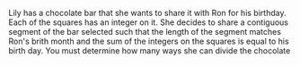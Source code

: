 Lily has a chocolate bar that she wants to share it with Ron for his birthday. Each of the squares has an integer on it.
She decides to share a contiguous segment of the bar selected such that the length of the segment matches Ron's brith month and the sum of the integers on the squares is equal to his birth day.
You must determine how many ways she can divide the chocolate
